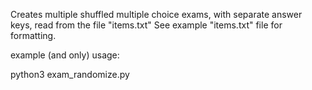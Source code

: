 Creates multiple shuffled multiple choice exams, with separate answer keys, read from the file "items.txt"
See example "items.txt" file for formatting.

example (and only) usage:

python3 exam_randomize.py
